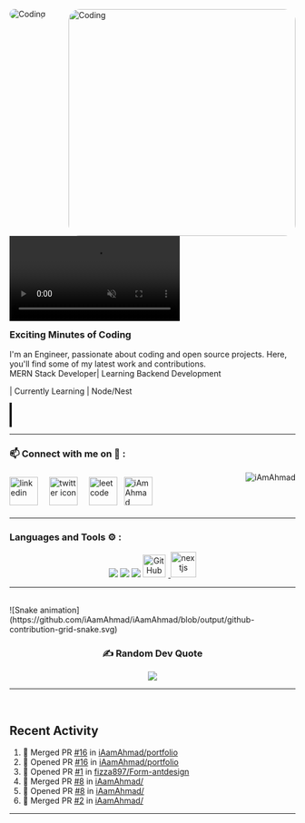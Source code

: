 <!-- animation start  -->
<!-- ![Typing
<!-- animation end  -->
<img align="right" alt="Coding" width="400" style="border-radius:20px;"
	src="https://cdn.dribbble.com/users/1059583/screenshots/4171367/coding-freak.gif">

<img alt="Coding" style="border-radius:16px;" src="./myAssets/banner2.gif">

<video src='./myAssets/gh-banner-video.mp4' muted autoplay/> -->

<h3 align="start" style="margin-top: 4px;">Exciting Minutes of Coding</h3>

<p>
  I'm an Engineer, passionate about coding and open source projects. Here, you'll find some of my latest work and contributions. <br/>
  MERN Stack Developer| Learning Backend Development
</p>

| Currently Learning | Node/Nest


  <p align="start">
	<a href="https://vercel.com/iamahmad/first-app" align="start" target="_blank"
		style="font-size:2rem; letter-spacing:0.3rem; font-weight:800; text-align:center; border:2px solid"></a>
</p>

<hr width=100% >
<h3 align="left">📫 Connect with me on 🔗 :</h3>

<p align="left">
	<a href="https://www.linkedin.com/in/iamahmaad/" target="_blank"><img align="center"
			src="https://skillicons.dev/icons?i=linkedin" height="50" width="50" alt="linkedin" /></a>
	<a href="https://twitter.com/iAamAhmad" target="_blank" style="padding:8px"><img align="center" style="margin:8px"
			src="https://skillicons.dev/icons?i=twitter" height="50" width="50" alt="twitter icon" /></a>
	<a href="https://leetcode.com/iAamAhmad/" target="_blank"><img align="center" src="https://cdn.iconscout.com/icon/free/png-512/free-leetcode-3521542-2944960.png?f=webp&w=256"
			alt="leetcode" height="50" width="50" /></a>
	<a href="https://www.instagram.com/_iammuhammadahmad/" target="_blank" style="padding:8px"><img align="center"
			src="https://skillicons.dev/icons?i=instagram" alt="iAmAhmad" height="50" width="50" /></a>
	<img src="https://komarev.com/ghpvc/?username=iAamAhmad&label=Profile%20views&color=11eb11&style=for-the-badge"
		alt="iAmAhmad" align="right" />
</p>
<hr>

<h3 align="left">Languages and Tools ⚙️ : </h3>

<p align='center'>
	<img src="https://skillicons.dev/icons?i=js,css,nextjs,tailwind" />
	<img src="https://skillicons.dev/icons?i=react,express,mongodb,nodejs,ts" />
	<img src="https://skillicons.dev/icons?i=redux,md,materialui,firebase" />
	<a href="#">
		<img alt="GitHub" title="GitHub" width="40" height="40" src="https://cdn-icons-png.flaticon.com/512/25/25231.png" style="padding-right:5px;" />
	</a>
	<a href="https://nextjs.org/" target="_blank" rel="noreferrer" title="NextJS in PIAIC">
		<img src="https://d2nir1j4sou8ez.cloudfront.net/wp-content/uploads/2021/12/nextjs-boilerplate-logo.png" alt="nextjs" width="45" height="45" />
	</a>
</p>
<hr>
<br>
<div>
	![Snake animation](https://github.com/iAamAhmad/iAamAhmad/blob/output/github-contribution-grid-snake.svg)
</div>
<div align='center'>
	<h3> ✍️ Random Dev Quote </h3>
	<img src='https://quotes-github-readme.vercel.app/api?type=horizontal&theme=algolia' />
</div>

<hr>
<br>

## Recent Activity

<!--START_SECTION:activity-->

1. 🎉 Merged PR [#16](https://github.com/iAamAhmad/JavaScriptCompleteLearning) in [iAamAhmad/portfolio](https://github.com/iAamAhmad/nextJSCodebase)
2. 💪 Opened PR [#16](https://github.com/iAamAhmad/completeBackend) in [iAamAhmad/portfolio](https://github.com/iAamAhmad/nextJSCodebase)
3. 💪 Opened PR [#1](https://github.com/iAamAhmad/ReactCodeBAse) in [fizza897/Form-antdesign](https://github.com/iAamAhmad/nextJSCodebase)
4. 🎉 Merged PR [#8]([](https://github.com/iAamAhmad/ReactCodeBAse)) in [iAamAhmad/](https://github.com/iAamAhmad/nextJSCodebase)
5. 💪 Opened PR [#8](https://github.com/iAamAhmad/ReactCodeBAse) in [iAamAhmad/](https://github.com/iAamAhmad/nextJSCodebase)
6. 🎉 Merged PR [#2](https://github.com/iAamAhmad/ReactCodeBAse) in [iAamAhmad/](https://github.com/iAamAhmad/nextJSCodebase)
<!--END_SECTION:activity-->

<hr>
<br>
